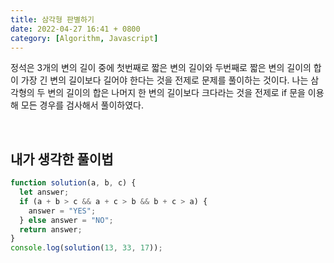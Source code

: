 ```yaml
---
title: 삼각형 판별하기
date: 2022-04-27 16:41 + 0800
category: [Algorithm, Javascript]
---
```


정석은 3개의 변의 길이 중에 첫번째로 짧은 변의 길이와 두번째로 짧은 변의 길이의 합이 가장 긴 변의 길이보다 길어야 한다는 것을 전제로 문제를 풀이하는 것이다. 나는 삼각형의 두 변의 길이의 합은 나머지 한 변의 길이보다 크다라는 것을 전제로 if 문을 이용해 모든 경우를 검사해서 풀이하였다.

<br>

## 내가 생각한 풀이법

```js
function solution(a, b, c) {
  let answer;
  if (a + b > c && a + c > b && b + c > a) {
    answer = "YES";
  } else answer = "NO";
  return answer;
}
console.log(solution(13, 33, 17));
```
